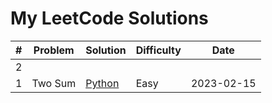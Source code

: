 # My LeetCode Solutions

| #   | Problem | Solution                         | Difficulty | Date       |
| --- | ------- | -------------------------------- | ---------- | ---------- |
| 2   |         |                                  |            |            |
| 1   | Two Sum | [Python](solutions/1.two-sum.py) | Easy       | 2023-02-15 |
